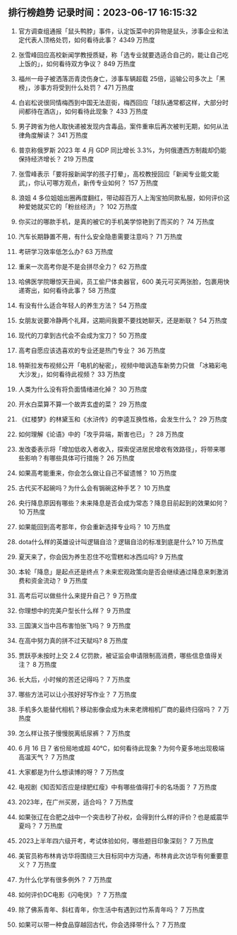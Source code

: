 
## 排行榜趋势 记录时间：2023-06-17 16:15:32
  
  1. 官方调查组通报「鼠头鸭脖」事件，认定饭菜中的异物是鼠头，涉事企业和法定代表人顶格处罚，如何看待此事？ 4349 万热度
    
  2. 张雪峰回应高校新闻学教授质疑，称「选专业就要选适合自己的，能让自己吃上饭的」，如何看待双方争议？ 849 万热度
    
  3. 福州一母子被洒落沥青烫伤身亡，涉事车辆超载 25倍，运输公司多次上「黑榜」，涉事方将受到什么处罚？ 471 万热度
    
  4. 白岩松说很同情梅西到中国无法逛街，梅西回应「球队通常都这样，大部分时间都待在酒店」，如何看待此现象？ 433 万热度
    
  5. 男子跨省为他人取快递被发现内含毒品，案件重审后再次被判无期，如何从法律角度解读？ 341 万热度
    
  6. 普京称俄罗斯 2023 年 4 月 GDP 同比增长 3.3%，为何俄遭西方制裁却仍能保持经济增长？ 219 万热度
    
  7. 张雪峰表示「要将报新闻学的孩子打晕」，高校教授回应「新闻专业能文能武」，你认可哪方观点，新传专业如何？ 157 万热度
    
  8. 浪姐 4 多位姐姐出圈再度翻红，带动超百万人上淘宝拍同款私服，如何评价这种爱她就买它的「粉丝经济」？ 102 万热度
    
  9. 你买过的哪款手机，是真的被它的手机美学惊艳到了而买的？ 74 万热度
    
  10. 汽车长期静置不用，有什么安全隐患需要注意吗？ 71 万热度
    
  11. 考研学习效率低怎么办? 63 万热度
    
  12. 重来一次高考你是不是会拼尽全力？ 62 万热度
    
  13. 哈佛医学院曝惊天丑闻，员工偷尸体卖器官，600 美元可买两张脸，包裹用快递寄出，如何看待此事？ 58 万热度
    
  14. 有没有什么适合年轻人的养生方法？ 54 万热度
    
  15. 女朋友说要冷静两个礼拜，这期间我要不要找她聊天，还是断联？ 54 万热度
    
  16. 现代的刀拿到古代会不会成为宝刀？ 50 万热度
    
  17. 高考自愿应该选喜欢的专业还是热门专业？ 36 万热度
    
  18. 特斯拉发布视频公开「电机的秘密」，视频中暗讽造车新势力只做 「冰箱彩电大沙发」，如何看待此视频？ 33 万热度
    
  19. 人类为什么没有将负面情绪进化掉？ 30 万热度
    
  20. 开水白菜算不算一个故弄玄虚的菜？ 29 万热度
    
  21. 《红楼梦》的林黛玉和《水浒传》的李逵互换性格，会发生什么？ 29 万热度
    
  22. 如何理解《论语》中的「攻乎异端，斯害也已」？ 28 万热度
    
  23. 发改委表示将「增加低收入者收入，探索促进居民增收有效路径」，将带来哪些影响？有哪些具体可行措施？ 26 万热度
    
  24. 如果高考能重来，你会怎么做让自己不留遗憾？ 10 万热度
    
  25. 古代买不起碗吗？为什么会有锔碗这种手艺？ 10 万热度
    
  26. 央行降息原因有哪些？未来降息是否会成为常态？降息目前起到的效果如何？ 10 万热度
    
  27. 如果能回到高考那年，你会重新选择专业吗？ 10 万热度
    
  28. dota什么样的英雄设计叫逻辑自洽？逻辑自洽的标准到底是什么? 10 万热度
    
  29. 夏天来了，你会因为养生忍住不吃雪糕和冰西瓜吗? 9 万热度
    
  30. 本轮「降息」是起点还是终点？未来宏观政策向是否会继续通过降息来刺激消费和资金流动？ 9 万热度
    
  31. 高考后可以做些什么来提升自己？ 9 万热度
    
  32. 你理想中的完美户型长什么样？ 9 万热度
    
  33. 三国演义当中吕布害怕张飞吗？ 9 万热度
    
  34. 在高中努力真的拼不过天赋吗? 8 万热度
    
  35. 贾跃亭未按时上交 2.4 亿罚款，被证监会申请限制高消费，哪些信息值得关注？ 8 万热度
    
  36. 长大后，小时候的苦还记得吗？ 7 万热度
    
  37. 哪些方法可以让小孩好好写作业？ 7 万热度
    
  38. 手机多久能替代相机？移动影像会成为未来老牌相机厂商的最终归宿吗？ 7 万热度
    
  39. 怎么样让孩子慢慢脱离纸尿裤？ 7 万热度
    
  40. 6 月 16 日 7 省份局地或超 40℃，如何看待此现象？为何今夏多地出现极端高温天气？ 7 万热度
    
  41. 大家都是为什么想读博的呀？ 7 万热度
    
  42. 电视剧《知否知否应是绿肥红瘦》中有哪些值得打卡的名场面？ 7 万热度
    
  43. 2023年，在广州买房，适合吗？ 7 万热度
    
  44. 如果张辽在合肥之战中一个突击秒了孙权，会得到什么样的评价？也是威震华夏吗？ 7 万热度
    
  45. 2023上半年四六级开考，考试体验如何，哪些题目印象深刻？ 7 万热度
    
  46. 美官员称布林肯访华将围绕三大目标同中方沟通，布林肯此次访华有何重要意义？ 7 万热度
    
  47. 为什么化学有很多例外？ 7 万热度
    
  48. 如何评价DC电影《闪电侠》？ 7 万热度
    
  49. 除了佛系青年、斜杠青年，你生活中有遇到过竹系青年吗？ 7 万热度
    
  50. 如果可以带一种食品穿越回古代，你会选择带什么？ 7 万热度
    